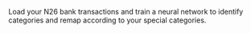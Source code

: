 Load your N26 bank transactions and train a neural network to identify categories and remap according to your special categories.